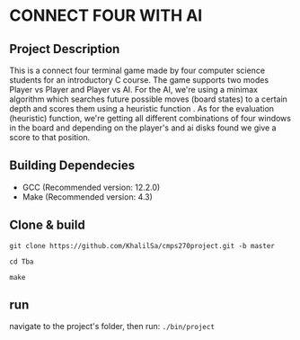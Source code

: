 # CONNECT FOUR WITH AI

## Project Description
This is a connect four terminal game made by four computer science students for an introductory C course. The game supports two modes Player vs Player and Player vs AI. For the AI, we're using a minimax algorithm which searches future possible moves (board states) to a certain depth and scores them using a heuristic function . As for the evaluation (heuristic) function, we're getting all different combinations of four windows in the board and depending on the player's and ai disks found we give a score to that position.


## Building Dependecies
- GCC (Recommended version: 12.2.0)
- Make (Recommended version: 4.3)
## Clone & build

``git clone https://github.com/KhalilSa/cmps270project.git -b master``

``cd Tba``

``make``

## run
navigate to the project's folder, then run:
``./bin/project``

